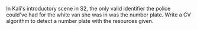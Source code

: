 In Kali's introductory scene in S2, the only valid identifier the police could've had for the white van she was in was the number plate. Write a CV algorithm to detect a number plate with the resources given.

